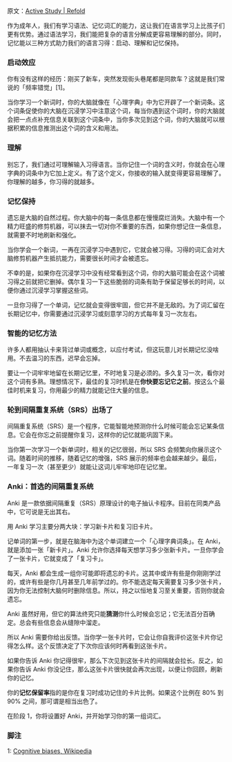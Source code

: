 原文：[Active Study | Refold](https://refold.la/roadmap/stage-0/c/active-study)

作为成年人，我们有学习语法、记忆词汇的能力，这让我们在语言学习上比孩子们更有优势。通过语法学习，我们能把复杂的语言分解成更容易理解的部分。同时，记忆能以三种方式助力我们的语言习得：启动、理解和记忆保持。

### 启动效应

你有没有这样的经历：刚买了新车，突然发现街头巷尾都是同款车？这就是我们常说的「频率错觉」[1]。

当你学习一个新词时，你的大脑就像在「心理字典」中为它开辟了一个新词条。这个词条促使你的大脑在沉浸学习中注意这个词，每当你遇到这个词时，你的大脑就会把一点点补充信息关联到这个词条中，当你多次见到这个词，你的大脑就可以根据积累的信息推测出这个词的含义和用法。

### 理解

别忘了，我们通过可理解输入习得语言。当你记住一个词的含义时，你就会在心理字典的词条中为它加上定义。有了这个定义，你接收的输入就变得更容易理解了。你理解的越多，你习得的就越多。

### 记忆保持

遗忘是大脑的自然过程。你大脑中的每一条信息都在慢慢腐烂消失。大脑中有一个精力旺盛的修剪机器，可以抹去一切对你不重要的东西，如果你想记住一条信息，就需要不时地刷新和强化。

当你学会一个新词，一再在沉浸学习中遇到它，它就会被习得。习得的词汇会对大脑修剪机器产生抵抗能力，需要很长时间才会被遗忘。

不幸的是，如果你在沉浸学习中没有经常看到这个词，你的大脑可能会在这个词被习得之前就把它删掉。偶尔复习一下这些脆弱的词条有助于保留足够长的时间，以便你通过沉浸学习掌握这些词。

一旦你习得了一个单词，记忆就会变得很牢固，但它并不是无敌的。为了词汇留在长期记忆中，你需要通过沉浸学习或刻意学习的方式每年复习一次左右。

### 智能的记忆方法

许多人都用抽认卡来背过单词或概念，以应付考试，但这玩意儿对长期记忆没啥用。不去温习的东西，迟早会忘掉。

要让一个词牢牢地留在长期记忆里，不时地复习是必须的。多久复习一次，看你对这个词有多熟。理想情况下，最佳的复习时机是在**你快要忘记它之前**。按这么个最佳时机来复习，你用最少的精力就能记住大量的信息。

### 轮到间隔重复系统（SRS）出场了

间隔重复系统（SRS）是一个程序，它能智能地预测你什么时候可能会忘记某条信息。它会在你忘之前提醒你复习，这样你的记忆就能巩固下来。

当你第一次学习一个新单词时，相关的记忆很弱，所以 SRS 会频繁向你展示这个词。随着时间的推移，随着记忆的增强，SRS 展示的频率也会越来越少。最后，一年复习一次（甚至更少）就能让这词儿牢牢地印在记忆里。

### Anki：首选的间隔重复系统

Anki 是一款依据间隔重复（SRS）原理设计的电子抽认卡程序。目前在同类产品中，它可说是无出其右。

用 Anki 学习主要分两大块：学习新卡片和复习旧卡片。

记单词的第一步，就是在脑海中为这个单词建立一个「心理字典词条」。在 Anki，就是添加一张「新卡片」。Anki 允许你选择每天想学习多少张新卡片。一旦你学会了一张卡片，它就变成了「复习卡」。

每天，Anki 都会生成一组你可能即将遗忘的卡片。这其中或许有些是你刚刚学过的，或许有些是你几月甚至几年前学过的。你不能选定每天需要复习多少张卡片，因为你无法控制大脑何时删除信息。所以，持之以恒地复习至关重要，否则你就会遗忘。

Anki 虽然好用，但它的算法终究只能**猜测**你什么时候会忘记；它无法百分百确定。总会有些信息会从缝隙中溜走。

所以 Anki 需要你给出反馈。当你学一张卡片时，它会让你自我评价这张卡片你记得怎么样。这个反馈决定了下次你应该何时再看到这张卡片。

如果你告诉 Anki 你记得很牢，那么下次见到这张卡片的间隔就会拉长。反之，如果你告诉 Anki 你没记住，那么这张卡片很快就会再次出现，以便让你回顾，刷新你的记忆。

你的**记忆保留率**指的是你在复习时成功记住的卡片比例。如果这个比例在 80% 到 90% 之间，那可谓是相当出色了。

在阶段 1，你将设置好 Anki，并开始学习你的第一组词汇。

### 脚注

1: [Cognitive biases, Wikipedia](https://en.wikipedia.org/wiki/List_of_cognitive_biases#Frequency_illusion)